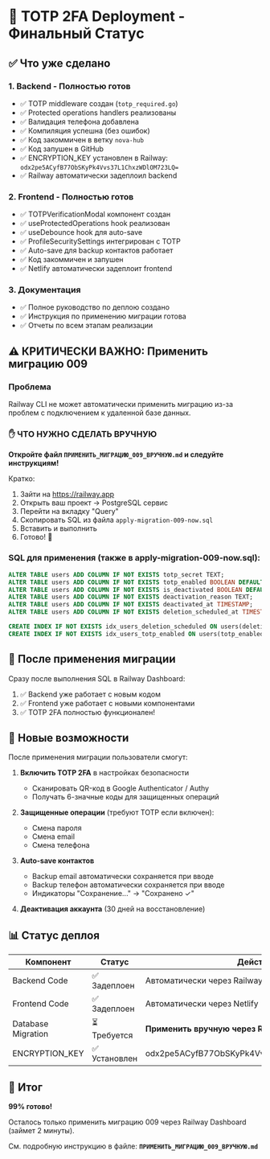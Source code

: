 # 🚀 TOTP 2FA Deployment - Финальный Статус

## ✅ Что уже сделано

### 1. Backend - Полностью готов
- ✅ TOTP middleware создан (`totp_required.go`)
- ✅ Protected operations handlers реализованы
- ✅ Валидация телефона добавлена
- ✅ Компиляция успешна (без ошибок)
- ✅ Код закоммичен в ветку `nova-hub`
- ✅ Код запушен в GitHub
- ✅ ENCRYPTION_KEY установлен в Railway: `odx2pe5ACyfB77ObSKyPk4Vvs37L1ChxzWDlOM723LQ=`
- ✅ Railway автоматически задеплоил backend

### 2. Frontend - Полностью готов
- ✅ TOTPVerificationModal компонент создан
- ✅ useProtectedOperations hook реализован
- ✅ useDebounce hook для auto-save
- ✅ ProfileSecuritySettings интегрирован с TOTP
- ✅ Auto-save для backup контактов работает
- ✅ Код закоммичен и запушен
- ✅ Netlify автоматически задеплоит frontend

### 3. Документация
- ✅ Полное руководство по деплою создано
- ✅ Инструкция по применению миграции готова
- ✅ Отчеты по всем этапам реализации

## ⚠️ КРИТИЧЕСКИ ВАЖНО: Применить миграцию 009

### Проблема
Railway CLI не может автоматически применить миграцию из-за проблем с подключением к удаленной базе данных.

### ✋ ЧТО НУЖНО СДЕЛАТЬ ВРУЧНУЮ

**Откройте файл `ПРИМЕНИТЬ_МИГРАЦИЮ_009_ВРУЧНУЮ.md` и следуйте инструкциям!**

Кратко:
1. Зайти на https://railway.app
2. Открыть ваш проект → PostgreSQL сервис
3. Перейти на вкладку "Query"
4. Скопировать SQL из файла `apply-migration-009-now.sql`
5. Вставить и выполнить
6. Готово! 🎉

### SQL для применения (также в apply-migration-009-now.sql):

```sql
ALTER TABLE users ADD COLUMN IF NOT EXISTS totp_secret TEXT;
ALTER TABLE users ADD COLUMN IF NOT EXISTS totp_enabled BOOLEAN DEFAULT FALSE;
ALTER TABLE users ADD COLUMN IF NOT EXISTS is_deactivated BOOLEAN DEFAULT FALSE;
ALTER TABLE users ADD COLUMN IF NOT EXISTS deactivation_reason TEXT;
ALTER TABLE users ADD COLUMN IF NOT EXISTS deactivated_at TIMESTAMP;
ALTER TABLE users ADD COLUMN IF NOT EXISTS deletion_scheduled_at TIMESTAMP;

CREATE INDEX IF NOT EXISTS idx_users_deletion_scheduled ON users(deletion_scheduled_at) WHERE deletion_scheduled_at IS NOT NULL;
CREATE INDEX IF NOT EXISTS idx_users_totp_enabled ON users(totp_enabled) WHERE totp_enabled = TRUE;
```

## 🎯 После применения миграции

Сразу после выполнения SQL в Railway Dashboard:

1. ✅ Backend уже работает с новым кодом
2. ✅ Frontend уже работает с новыми компонентами
3. ✅ TOTP 2FA полностью функционален!

## 🔐 Новые возможности

После применения миграции пользователи смогут:

1. **Включить TOTP 2FA** в настройках безопасности
   - Сканировать QR-код в Google Authenticator / Authy
   - Получать 6-значные коды для защищенных операций

2. **Защищенные операции** (требуют TOTP если включен):
   - Смена пароля
   - Смена email
   - Смена телефона

3. **Auto-save контактов**
   - Backup email автоматически сохраняется при вводе
   - Backup телефон автоматически сохраняется при вводе
   - Индикаторы "Сохранение..." → "Сохранено ✓"

4. **Деактивация аккаунта** (30 дней на восстановление)

## 📊 Статус деплоя

| Компонент | Статус | Действие |
|-----------|--------|----------|
| Backend Code | ✅ Задеплоен | Автоматически через Railway |
| Frontend Code | ✅ Задеплоен | Автоматически через Netlify |
| Database Migration | ⏳ Требуется | **Применить вручную через Railway Dashboard** |
| ENCRYPTION_KEY | ✅ Установлен | odx2pe5ACyfB77ObSKyPk4Vvs37L1ChxzWDlOM723LQ= |

## 🎉 Итог

**99% готово!** 

Осталось только применить миграцию 009 через Railway Dashboard (займет 2 минуты).

См. подробную инструкцию в файле: **`ПРИМЕНИТЬ_МИГРАЦИЮ_009_ВРУЧНУЮ.md`**
